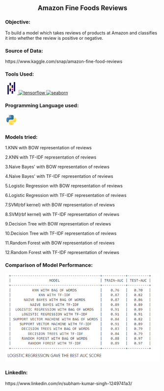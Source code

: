 <h2 align="center">Amazon Fine Foods Reviews</h3>

<h3 align="left">Objective:</h3> </h4>To build a model which takes reviews of products at Amazon and classifies it into whether the review is positive or negative. </h4>
<h3 align="left">Source of Data:</h3> </h4> https://www.kaggle.com/snap/amazon-fine-food-reviews</h4>
<p align="left">
</p>

<h3 align="left">Tools Used:</h3>
<p align="left"> <a href="https://pandas.pydata.org/" target="_blank" rel="noreferrer"> <img src="https://raw.githubusercontent.com/devicons/devicon/2ae2a900d2f041da66e950e4d48052658d850630/icons/pandas/pandas-original.svg" alt="pandas" width="40" height="40"/> </a><a href="https://www.tensorflow.org" target="_blank" rel="noreferrer"> <img src="https://www.vectorlogo.zone/logos/tensorflow/tensorflow-icon.svg" alt="tensorflow" width="40" height="40"/> </a> <a href="https://seaborn.pydata.org/" target="_blank" rel="noreferrer"> <img src="https://seaborn.pydata.org/_images/logo-mark-lightbg.svg" alt="seaborn" width="40" height="40"/> </a> </p>

</p>
<h3 align="left">Programming Language used:</h3>
<a href="https://www.python.org" target="_blank" rel="noreferrer"> <img src="https://raw.githubusercontent.com/devicons/devicon/master/icons/python/python-original.svg" alt="python" width="40" height="40"/> </a> </p>


<h3 align="left">Models tried:</h3>

1.KNN with BOW representation of reviews

2.KNN with TF-IDF representation of reviews

3.Naive Bayes' with BOW representation of reviews

4.Naive Bayes' with TF-IDF representation of reviews

5.Logistic Regression with BOW representation of reviews

6.Logistic Regression with TF-IDF representation of reviews

7.SVM(rbf kernel) with BOW representation of reviews

8.SVM(rbf kernel) with TF-IDF representation of reviews

9.Decision Tree with BOW representation of reviews

10.Decision Tree with TF-IDF representation of reviews

11.Random Forest with BOW representation of reviews

12.Random Forest with TF-IDF representation of reviews



<h3 align="left">Comparison of Model Performance:</h3>
<div align="leftr">
    <img src="/Screenshot 2022-01-28 204907.png" width="800px"</img> 
</div>



<h3 align="left">LinkedIn:</h3>
https://www.linkedin.com/in/subham-kumar-singh-1249741a3/










